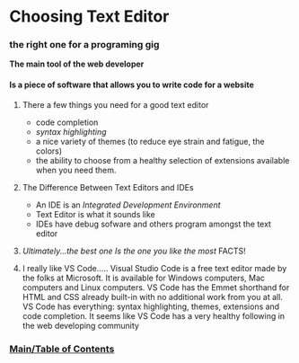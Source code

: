 # Choosing Text Editor #

### the right one for a programing gig ###

  **The main tool of the web developer** 
  
  #### Is a piece of software that allows you to write code for a website ####
  
   1. There a few things you need for a good text editor
      * code completion 
      * *syntax highlighting* 
      * a nice variety of themes (to reduce eye strain and fatigue, the colors) 
      * the ability to choose from a healthy selection of extensions available when you need them.
    
   2. The Difference Between Text Editors and IDEs
      * An IDE is an *Integrated Development Environment*
      * Text Editor is what it sounds like
      * IDEs have debug sofware and others program amongst the text editor
  
  3. _*Ultimately...the best one Is the one you like the most*_ FACTS!
  4. I really like VS Code.....
  Visual Studio Code is a free text editor made by the folks at Microsoft.
It is available for Windows computers, Mac computers and Linux
computers. VS Code has the Emmet shorthand for HTML and CSS
already built-in with no additional work from you at all. VS Code has
everything: syntax highlighting, themes, extensions and code
completion. It seems like VS Code has a very healthy following in the
web developing community
    
### [Main/Table of Contents](https://nkingchaos2284.github.io/reading-notes/)
